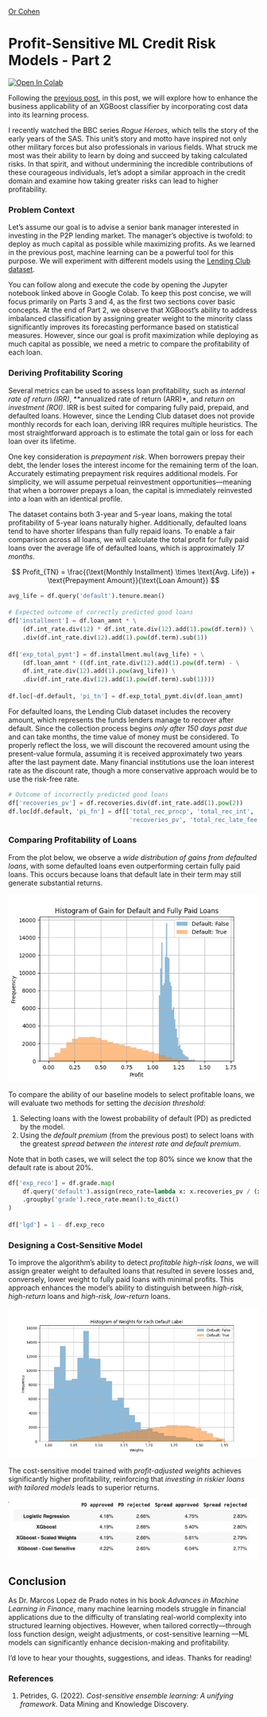 ﻿[Or Cohen](/index.html)

# Profit-Sensitive ML Credit Risk Models - Part 2
  
<a target="_blank" href="https://colab.research.google.com/github/Cohen-Or/cohen-or.github.io/blob/d0a23ddd0a78c3ccc72867e75ae0cd603bd52190/notebooks/LC_XGB_profit_sensetive.ipynb">
  <img src="https://colab.research.google.com/assets/colab-badge.svg" alt="Open In Colab"/>
</a>

Following the [previous post](https://chatgpt.com/pscr1.html), in this post, we will explore how to enhance the business applicability of an XGBoost classifier by incorporating cost data into its learning process.

I recently watched the BBC series _Rogue Heroes_, which tells the story of the early years of the SAS. This unit’s story and motto have inspired not only other military forces but also professionals in various fields. What struck me most was their ability to learn by doing and succeed by taking calculated risks. In that spirit, and without undermining the incredible contributions of these courageous individuals, let’s adopt a similar approach in the credit domain and examine how taking greater risks can lead to higher profitability.

### Problem Context

Let’s assume our goal is to advise a senior bank manager interested in investing in the P2P lending market. The manager’s objective is twofold: to deploy as much capital as possible while maximizing profits. As we learned in the previous post, machine learning can be a powerful tool for this purpose. We will experiment with different models using the [Lending Club dataset](https://www.kaggle.com/datasets/ethon0426/lending-club-20072020q1/data).

You can follow along and execute the code by opening the Jupyter notebook linked above in Google Colab. To keep this post concise, we will focus primarily on Parts 3 and 4, as the first two sections cover basic concepts. At the end of Part 2, we observe that XGBoost’s ability to address imbalanced classification by assigning greater weight to the minority class significantly improves its forecasting performance based on statistical measures. However, since our goal is profit maximization while deploying as much capital as possible, we need a metric to compare the profitability of each loan.

### Deriving Profitability Scoring

Several metrics can be used to assess loan profitability, such as *internal rate of return (IRR)*, **annualized rate of return (ARR)*, and *return on investment (ROI)*. IRR is best suited for comparing fully paid, prepaid, and defaulted loans. However, since the Lending Club dataset does not provide monthly records for each loan, deriving IRR requires multiple heuristics. The most straightforward approach is to estimate the total gain or loss for each loan over its lifetime.

One key consideration is *prepayment risk*. When borrowers prepay their debt, the lender loses the interest income for the remaining term of the loan. Accurately estimating prepayment risk requires additional models. For simplicity, we will assume perpetual reinvestment opportunities—meaning that when a borrower prepays a loan, the capital is immediately reinvested into a loan with an identical profile.

The dataset contains both 3-year and 5-year loans, making the total profitability of 5-year loans naturally higher. Additionally, defaulted loans tend to have shorter lifespans than fully repaid loans. To enable a fair comparison across all loans, we will calculate the total profit for fully paid loans over the average life of defaulted loans, which is approximately *17 months*.

$$
Profit_{TN} = \frac{(\text{Monthly Installment} \times \text{Avg. Life}) + \text{Prepayment Amount}}{\text{Loan Amount}}
$$
```python
avg_life = df.query('default').tenure.mean()

# Expected outcome of correctly predicted good loans
df['installment'] = df.loan_amnt * \
    (df.int_rate.div(12) * df.int_rate.div(12).add(1).pow(df.term)) \
    .div(df.int_rate.div(12).add(1).pow(df.term).sub(1))

df['exp_total_pymt'] = df.installment.mul(avg_life) + \
    (df.loan_amnt * ((df.int_rate.div(12).add(1).pow(df.term) - \
    df.int_rate.div(12).add(1).pow(avg_life)) \
    .div(df.int_rate.div(12).add(1).pow(df.term).sub(1))))

df.loc[~df.default, 'pi_tn'] = df.exp_total_pymt.div(df.loan_amnt)

```

For defaulted loans, the Lending Club dataset includes the recovery amount, which represents the funds lenders manage to recover after default. Since the collection process begins *only after 150 days past due* and can take months, the time value of money must be considered. To properly reflect the loss, we will discount the recovered amount using the present-value formula, assuming it is received approximately two years after the last payment date. Many financial institutions use the loan interest rate as the discount rate, though a more conservative approach would be to use the risk-free rate.

```python
# Outcome of incorrectly predicted good loans
df['recoveries_pv'] = df.recoveries.div(df.int_rate.add(1).pow(2))
df.loc[df.default, 'pi_fn'] = df[['total_rec_prncp', 'total_rec_int',
                                  'recoveries_pv', 'total_rec_late_fee']].sum(axis=1).div(df.loan_amnt)

```

### Comparing Profitability of Loans

From the plot below, we observe a *wide distribution of gains from defaulted loans*, with some defaulted loans even outperforming certain fully paid loans. This occurs because loans that default late in their term may still generate substantial returns.

![Distribution of gain from loans by default class ](/images/pscr1.png)

To compare the ability of our baseline models to select profitable loans, we will evaluate two methods for setting the *decision threshold*:

1.  Selecting loans with the lowest probability of default (PD) as predicted by the model.
2.  Using the *default premium* (from the previous post) to select loans with the greatest *spread between the interest rate and default premium*.

Note that in both cases, we will select the top 80% since we know that the default rate is about 20%.

```python
df['exp_reco'] = df.grade.map(
    df.query('default').assign(reco_rate=lambda x: x.recoveries_pv / (x.loan_amnt - x.total_rec_prncp))
    .groupby('grade').reco_rate.mean().to_dict()
)

df['lgd'] = 1 - df.exp_reco

```

### Designing a Cost-Sensitive Model

To improve the algorithm’s ability to detect *profitable high-risk loans*, we will assign greater weight to defaulted loans that resulted in severe losses and, conversely, lower weight to fully paid loans with minimal profits. This approach enhances the model’s ability to distinguish between *high-risk, high-return* loans and *high-risk, low-return* loans.

![Weight of loans by default class ](/images/pscr2.png)

The cost-sensitive model trained with *profit-adjusted weights* achieves significantly higher profitability, reinforcing that *investing in riskier loans with tailored models* leads to superior returns.

![Average profits from each model ](/images/pscr3.png)

## Conclusion

As Dr. Marcos Lopez de Prado notes in his book _Advances in Machine Learning in Finance_, many machine learning models struggle in financial applications due to the difficulty of translating real-world complexity into structured learning objectives. However, when tailored correctly—through loss function design, weight adjustments, or cost-sensitive learning —ML models can significantly enhance decision-making and profitability.

I’d love to hear your thoughts, suggestions, and ideas. Thanks for reading!

### References

1.  Petrides, G. (2022). _Cost-sensitive ensemble learning: A unifying framework_. Data Mining and Knowledge Discovery.
